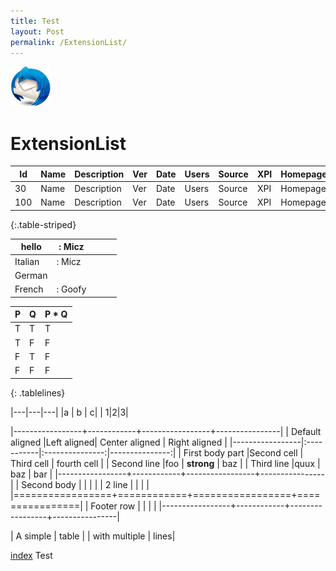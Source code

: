 ```yaml
---
title: Test
layout: Post
permalink: /ExtensionList/
---
```

![Thunderbird icon](./images/Thunderbird-icon.png)

# ExtensionList



| Id      | Name | Description | Ver | Date | Users | Source | XPI | Homepage |
| ---- | --- | --- | --- | --- | --- | --- | --- | --- |
| 30 | Name | Description | Ver | Date | Users | Source | XPI | Homepage |
| 100 | Name | Description | Ver | Date | Users | Source | XPI | Homepage |
{:.table-striped}

| hello   	| : Micz  	|   	|   	|   	|
|---------	|---------	|---	|---	|---	|
| Italian 	| : Micz  	|   	|   	|   	|
| German  	|         	|   	|   	|   	|
| French  	| : Goofy 	|   	|   	|   	|


| P | Q | P * Q |
| - | - | - |
| T | T | T |
| T | F | F |
| F | T | F |
| F | F | F |
{: .tablelines}

|---|---|---|
|a  | b | c|
| 1|2|3|

|-----------------+------------+-----------------+----------------|
| Default aligned |Left aligned| Center aligned  | Right aligned  |
|-----------------|:-----------|:---------------:|---------------:|
| First body part |Second cell | Third cell      | fourth cell    |
| Second line     |foo         | **strong**      | baz            |
| Third line      |quux        | baz             | bar            |
|-----------------+------------+-----------------+----------------|
| Second body     |            |                 |                |
| 2 line          |            |                 |                |
|=================+============+=================+================|
| Footer row      |            |                 |                |
|-----------------+------------+-----------------+----------------|


| A simple | table |
| with multiple | lines|


[index](./index.html)
Test


<style>
.tablelines table, .tablelines td, .tablelines th {
        border: 1px solid black;
        }
</style>
